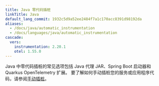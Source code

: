 ```yaml
---
title: Java 零代码插桩
linkTitle: Java
default_lang_commit: 1932c5d9a52ee2484f7a1c170acc8391d98192da
aliases:
  - /docs/java/automatic_instrumentation
  - /docs/languages/java/automatic_instrumentation
cascade:
  vers:
    instrumentation: 2.20.1
    otel: 1.55.0
---
```


Java 中零代码插桩的常见选项包括 Java 代理 JAR、Spring Boot 启动器和 Quarkus OpenTelemetry 扩展。
要了解如何手动插桩您的服务或应用程序代码，请参阅[手动插桩](/docs/languages/java/instrumentation/)。
